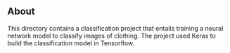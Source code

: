 ## About
This directory contains a classification project that entails training a neural network model to classify images of clothing.
The project used Keras to build the classification model in Tensorflow.
